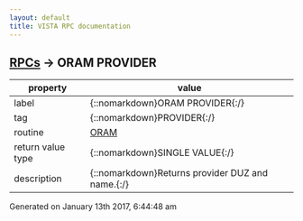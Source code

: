 ```yaml
---
layout: default
title: VISTA RPC documentation
---
```




## [RPCs](TableOfContent.md) &#8594; ORAM PROVIDER 

 property | value 
--- | --- 
 label | {::nomarkdown}ORAM PROVIDER{:/}
 tag | {::nomarkdown}PROVIDER{:/}
 routine | [ORAM](http://code.osehra.org/dox/Routine_ORAM_source.html)
 return value type | {::nomarkdown}SINGLE VALUE{:/}
 description | {::nomarkdown}Returns provider DUZ and name.{:/}




 Generated on January 13th 2017, 6:44:48 am